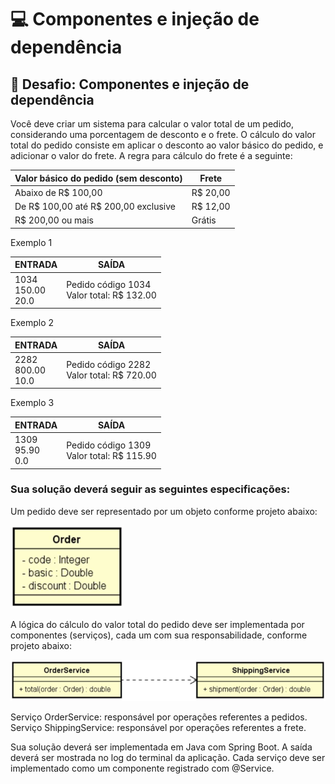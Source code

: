 # 💻 Componentes e injeção de dependência

## 📝 Desafio: Componentes e injeção de dependência

Você deve criar um sistema para calcular o valor total de um pedido, considerando uma porcentagem de desconto e o frete. O cálculo do valor total do pedido consiste em aplicar o desconto ao valor básico do pedido, e adicionar o valor do frete. A regra para cálculo do frete é a seguinte:

| Valor básico do pedido (sem desconto)     | Frete     |
|-------------------------------------------|-----------|
| Abaixo de R$ 100,00                       | R$ 20,00  |
| De R$ 100,00 até R$ 200,00 exclusive      | R$ 12,00  |
| R$ 200,00 ou mais                         | Grátis    |

Exemplo 1

| ENTRADA                     | SAÍDA                                          |
|-----------------------------|------------------------------------------------|
| 1034 <br> 150.00 <br> 20.0  | Pedido código 1034 <br> Valor total: R$ 132.00 |


Exemplo 2

| ENTRADA                     | SAÍDA                                          |
|-----------------------------|------------------------------------------------|
| 2282 <br> 800.00 <br> 10.0  | Pedido código 2282 <br> Valor total: R$ 720.00 |


Exemplo 3

| ENTRADA                     | SAÍDA                                          |
|-----------------------------|------------------------------------------------|
| 1309 <br> 95.90 <br> 0.0    | Pedido código 1309 <br> Valor total: R$ 115.90 |


### Sua solução deverá seguir as seguintes especificações:

Um pedido deve ser representado por um objeto conforme projeto abaixo:

![order](order.png)

A lógica do cálculo do valor total do pedido deve ser implementada por componentes (serviços), cada um com sua responsabilidade, conforme projeto abaixo:

![componentes](componentes.png)

Serviço OrderService: responsável por operações referentes a pedidos.
Serviço ShippingService: responsável por operações referentes a frete.

Sua solução deverá ser implementada em Java com Spring Boot. A saída deverá ser mostrada no log do terminal da aplicação. Cada serviço deve ser implementado como um componente registrado com @Service.